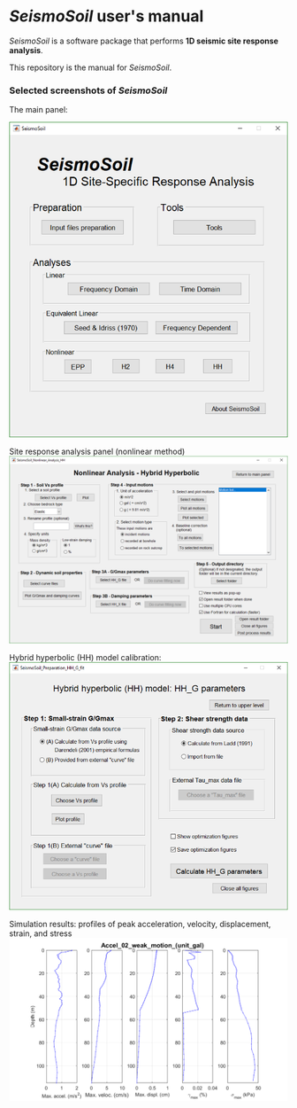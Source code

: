 # *SeismoSoil* user's manual
*SeismoSoil* is a software package that performs **1D seismic site response analysis**.

This repository is the manual for *SeismoSoil*.

### Selected screenshots of *SeismoSoil*

The main panel: 

![](./figures/main.png)

Site response analysis panel (nonlinear method)  
![](./figures/HH_panel.png)

Hybrid hyperbolic (HH) model calibration:![](./figures/HH_G_fit_panel.png)

Simulation results: profiles of peak acceleration, velocity, displacement, strain, and stress
![](./figures/Accel_02_weak_motion_(unit_gal)_max_a_v_d_gamma_tau.png)

